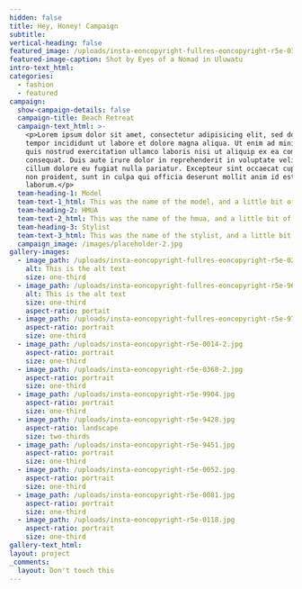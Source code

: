 ```yaml
---
hidden: false
title: Hey, Honey! Campaign
subtitle:
vertical-heading: false
featured_image: /uploads/insta-eoncopyright-fullres-eoncopyright-r5e-0119-2.jpg
featured-image-caption: Shot by Eyes of a Nomad in Uluwatu
intro-text_html:
categories:
  - fashion
  - featured
campaign:
  show-campaign-details: false
  campaign-title: Beach Retreat
  campaign-text_html: >-
    <p>Lorem ipsum dolor sit amet, consectetur adipisicing elit, sed do eiusmod
    tempor incididunt ut labore et dolore magna aliqua. Ut enim ad minim veniam,
    quis nostrud exercitation ullamco laboris nisi ut aliquip ex ea commodo
    consequat. Duis aute irure dolor in reprehenderit in voluptate velit esse
    cillum dolore eu fugiat nulla pariatur. Excepteur sint occaecat cupidatat
    non proident, sunt in culpa qui officia deserunt mollit anim id est
    laborum.</p>
  team-heading-1: Model
  team-text-1_html: This was the name of the model, and a little bit of a blurb about her.
  team-heading-2: HMUA
  team-text-2_html: This was the name of the hmua, and a little bit of a blurb about her.
  team-heading-3: Stylist
  team-text-3_html: This was the name of the stylist, and a little bit of a blurb about her.
  campaign_image: /images/placeholder-2.jpg
gallery-images:
  - image_path: /uploads/insta-eoncopyright-fullres-eoncopyright-r5e-0231-2.jpg
    alt: This is the alt text
    size: one-third
  - image_path: /uploads/insta-eoncopyright-fullres-eoncopyright-r5e-9610.jpg
    alt: This is the alt text
    size: one-third
    aspect-ratio: portait
  - image_path: /uploads/insta-eoncopyright-fullres-eoncopyright-r5e-9793-2.jpg
    aspect-ratio: portrait
    size: one-third
  - image_path: /uploads/insta-eoncopyright-r5e-0014-2.jpg
    aspect-ratio: portrait
    size: one-third
  - image_path: /uploads/insta-eoncopyright-r5e-0368-2.jpg
    aspect-ratio: portrait
    size: one-third
  - image_path: /uploads/insta-eoncopyright-r5e-9904.jpg
    aspect-ratio: portrait
    size: one-third
  - image_path: /uploads/insta-eoncopyright-r5e-9428.jpg
    aspect-ratio: landscape
    size: two-thirds
  - image_path: /uploads/insta-eoncopyright-r5e-9451.jpg
    aspect-ratio: portrait
    size: one-third
  - image_path: /uploads/insta-eoncopyright-r5e-0052.jpg
    aspect-ratio: portrait
    size: one-third
  - image_path: /uploads/insta-eoncopyright-r5e-0081.jpg
    aspect-ratio: portrait
    size: one-third
  - image_path: /uploads/insta-eoncopyright-r5e-0118.jpg
    aspect-ratio: portrait
    size: one-third
gallery-text_html:
layout: project
_comments:
  layout: Don't touch this
---
```

